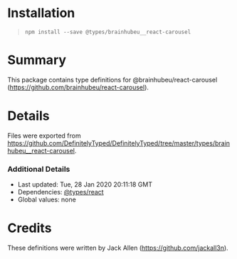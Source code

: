 # Installation
> `npm install --save @types/brainhubeu__react-carousel`

# Summary
This package contains type definitions for @brainhubeu/react-carousel (https://github.com/brainhubeu/react-carousel).

# Details
Files were exported from https://github.com/DefinitelyTyped/DefinitelyTyped/tree/master/types/brainhubeu__react-carousel.

### Additional Details
 * Last updated: Tue, 28 Jan 2020 20:11:18 GMT
 * Dependencies: [@types/react](https://npmjs.com/package/@types/react)
 * Global values: none

# Credits
These definitions were written by Jack Allen (https://github.com/jackall3n).
